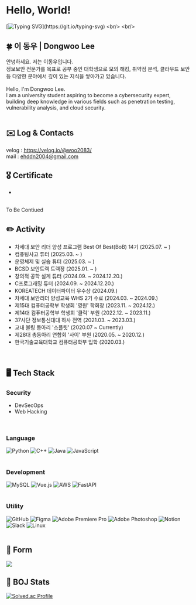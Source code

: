 # Hello, World!
[![Typing SVG](https://readme-typing-svg.demolab.com/?lines="Woodong-222.md";)](https://git.io/typing-svg) <br/>
<br/>
  
## 🍀 이 동우 | Dongwoo Lee 
안녕하세요. 저는 이동우입니다.<br/>
정보보안 전문가를 목표로 공부 중인 대학생으로 모의 해킹, 취약점 분석, 클라우드 보안 등 다양한 분야에서 깊이 있는 지식을 쌓아가고 있습니다.<br/>
<br/>
Hello, I'm Dongwoo Lee.<br/>
I am a university student aspiring to become a cybersecurity expert, building deep knowledge in various fields such as penetration testing, vulnerability analysis, and cloud security.<br/>
<br/>

## ✉️ Log & Contacts
velog : https://velog.io/@woo2083/ <br/>
mail : ehddn2004@gmail.com
<br/>

## 🎖 Certificate
- 
<br/>  
To Be Contiued
<br/>

## ✏️ Activity
- 차세대 보안 리더 양성 프로그램 Best Of Best(BoB) 14기 (2025.07. ~ )
- 컴퓨팅사고 튜터 (2025.03. ~ )  
- 운영체제 및 실습 튜터 (2025.03. ~ )  
- BCSD 보안트랙 트랙장 (2025.01. ~ )
- 창의적 공학 설계 튜터 (2024.09. ~ 2024.12.20.)  
- C프로그래밍 튜터 (2024.09. ~ 2024.12.20.)  
- KOREATECH 데이터파이터 우수상 (2024.09.)
- 차세대 보안리더 양성교육 WHS 2기 수료 (2024.03. ~ 2024.09.)
- 제15대 컴퓨터공학부 학생회 '영원' 학회장 (2023.11. ~ 2024.12.)
- 제14대 컴퓨터공학부 학생회 '클릭' 부원 (2022.12. ~ 2023.11.)
- 37사단 정보통신대대 하사 전역 (2021.03. ~ 2023.03.)
- 교내 볼링 동아리 '스플릿' (2020.07 ~ Currently)
- 제28대 총동아리 연합회 '사이' 부원 (2020.05. ~ 2020.12.)
- 한국기술교육대학교 컴퓨터공학부 입학 (2020.03.)
<br/>

## 🖥️ Tech Stack
### Security
- DevSecOps  
- Web Hacking  
<br/>

### Language
![Python](https://img.shields.io/badge/python-3670A0?style=for-the-badge&logo=python&logoColor=ffdd54)
![C++](https://img.shields.io/badge/c++-%2300599C.svg?style=for-the-badge&logo=c%2B%2B&logoColor=white)
![Java](https://img.shields.io/badge/java-%23ED8B00.svg?style=for-the-badge&logo=openjdk&logoColor=white)
![JavaScript](https://img.shields.io/badge/javascript-%23323330.svg?style=for-the-badge&logo=javascript&logoColor=%23F7DF1E) <br/>
<br/>

### Development
![MySQL](https://img.shields.io/badge/mysql-4479A1.svg?style=for-the-badge&logo=mysql&logoColor=white)
![Vue.js](https://img.shields.io/badge/vuejs-%2335495e.svg?style=for-the-badge&logo=vuedotjs&logoColor=%234FC08D)
![AWS](https://img.shields.io/badge/AWS-%23FF9900.svg?style=for-the-badge&logo=amazon-aws&logoColor=white)
![FastAPI](https://img.shields.io/badge/FastAPI-005571?style=for-the-badge&logo=fastapi) <br/>
<br/>

### Utility
![GitHub](https://img.shields.io/badge/github-%23121011.svg?style=for-the-badge&logo=github&logoColor=white)
![Figma](https://img.shields.io/badge/figma-%23F24E1E.svg?style=for-the-badge&logo=figma&logoColor=white)
![Adobe Premiere Pro](https://img.shields.io/badge/Adobe%20Premiere%20Pro-9999FF.svg?style=for-the-badge&logo=Adobe%20Premiere%20Pro&logoColor=white)
![Adobe Photoshop](https://img.shields.io/badge/adobe%20photoshop-%2331A8FF.svg?style=for-the-badge&logo=adobe%20photoshop&logoColor=white)
![Notion](https://img.shields.io/badge/Notion-%23000000.svg?style=for-the-badge&logo=notion&logoColor=white)
![Slack](https://img.shields.io/badge/Slack-4A154B?style=for-the-badge&logo=slack&logoColor=white)
![Linux](https://img.shields.io/badge/Linux-FCC624?style=for-the-badge&logo=linux&logoColor=black) <br/>
<br/>

## 🌱 Form
<a href="https://github.com/devxb/gitanimals">
  <img src="https://render.gitanimals.org/farms/woodong-222"/>
</a>
<br/>
  
## 🚩 BOJ Stats
[![Solved.ac Profile](http://mazassumnida.wtf/api/v2/generate_badge?boj=woo2083)](https://solved.ac/woo2083/)
